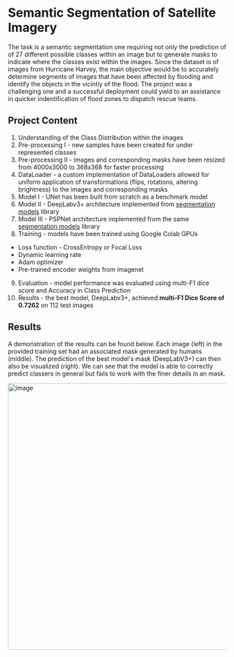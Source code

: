 # Semantic Segmentation of Satellite Imagery
The task is a semantic segmentation one requiring not only the prediction of of 27 different possible classes within an image but to generate masks to indicate where the classes exist within the images. Since the dataset is of images from Hurricane Harvey, the main objective would be to accurately determine segments of images that have been affected by flooding and identify the objects in the vicintiy of the flood. The project was a challenging one and a successful deployment could yield to an assistance in quicker indentification of flood zones to dispatch rescue teams.

## Project Content
1. Understanding of the Class Distribution within the images
2. Pre-processing I - new samples have been created for under represented classes
3. Pre-processing II - images and corresponding masks have been resized from 4000x3000 to 368x368 for faster processing
4. DataLoader - a custom implementation of DataLoaders allowed for uniform application of transformations (flips, rotations, altering brightness) to the images and corresponding masks
5. Model I - UNet has been built from scratch as a benchmark model
6. Model II - DeepLabv3+ architecture implemented from [segmentation models](https://github.com/qubvel/segmentation_models.pytorch) library
7. Model III - PSPNet architecture implemented from the same [segmentation models](https://github.com/qubvel/segmentation_models.pytorch) library
7. Training - models have been trained using Google Colab GPUs
  - Loss function - CrossEntropy or Focal Loss
  - Dynamic learning rate
  - Adam optimizer
  - Pre-trained encoder weights from imagenet
9. Evaluation - model performance was evaluated using multi-F1 dice score and Accuracy in Class Prediction
10. Results - the best model, DeepLabv3+, achieved **multi-F1 Dice Score of 0.7262** on 112 test images

## Results
A demonstration of the results can be found below. Each image (left) in the provided training set had an associated mask generated by humans (middle). The prediction of the best model's mask (DeepLabV3+) can then also be visualized (right). We can see that the model is able to correctly predict classers in general but fails to work with the finer details in an mask.

<img width="612" alt="image" src="https://user-images.githubusercontent.com/127489117/232487518-7f7fac2d-f231-4d30-b4fb-a2616b80f945.png">
